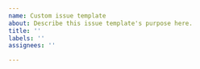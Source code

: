 ```yaml
---	
name: Custom issue template	
about: Describe this issue template's purpose here.	
title: ''	
labels: ''	
assignees: ''	

---
```

